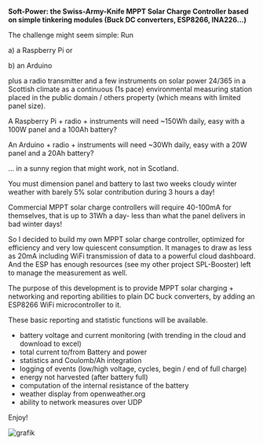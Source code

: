 <b>Soft-Power: the Swiss-Army-Knife MPPT Solar Charge Controller based on simple tinkering modules (Buck DC converters, ESP8266, INA226...)</b>

The challenge might seem simple: Run 

a) a Raspberry Pi or 

b) an Arduino 

plus a radio transmitter and a few instruments on solar power 24/365 in a Scottish climate as a continuous (1s pace) environmental measuring station placed in the public domain / others property (which means with limited panel size).

A Raspberry Pi + radio + instruments will need ~150Wh daily, easy with a 100W panel and a 100Ah battery?

An Arduino + radio + instruments will need ~30Wh daily, easy with a 20W panel and a 20Ah battery?

... in a sunny region that might work, not in Scotland. 

You must dimension panel and battery to last two weeks cloudy winter weather with barely 5% solar contribution during 3 hours a day!

Commercial MPPT solar charge controllers will require 40-100mA for themselves, that is up to 31Wh a day- less than what the panel delivers in bad winter days!

So I decided to build my own MPPT solar charge controller, optimized for efficiency and very low quiescent consumption.
It manages to draw as less as 20mA including WiFi transmission of data to a powerful cloud dashboard.
And the ESP has enough resources (see my other project SPL-Booster) left to manage the measurement as well.

The purpose of this development is to provide MPPT solar charging + networking and reporting abilities to plain DC buck converters, by adding an ESP8266 WiFi microcontroller to it.
 
These basic reporting and statistic functions will be available.
- battery voltage and current monitoring (with trending in the cloud and download to excel)
- total current to/from Battery and power
- statistics and Coulomb/Ah integration
- logging of events (low/high voltage, cycles, begin / end of full charge)
- energy not harvested (after battery full)
- computation of the internal resistance of the battery
- weather display from openweather.org
- ability to network measures over UDP

Enjoy!

![grafik](https://user-images.githubusercontent.com/14197155/100760181-c595dd00-33f1-11eb-87bc-8ccab89986ff.png)

